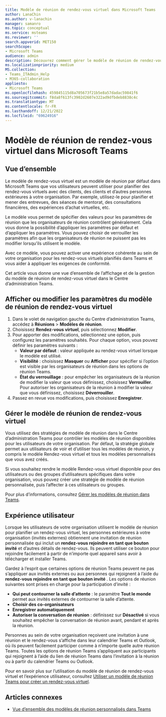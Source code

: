 ```yaml
---
title: Modèle de réunion de rendez-vous virtuel dans Microsoft Teams
author: LanaChin
ms.author: v-lanachin
manager: samanro
ms.topic: conceptual
ms.service: msteams
ms.reviewer: ''
search.appverid: MET150
searchScope:
- Microsoft Teams
audience: admin
description: Découvrez comment gérer le modèle de réunion de rendez-vous virtuel pour les utilisateurs Teams de votre organisation.
ms.localizationpriority: medium
MS.collection:
- Teams_ITAdmin_Help
- M365-collaboration
appliesto:
- Microsoft Teams
ms.openlocfilehash: 459845115d8a705673f21b5e8a57dadac59841f6
ms.sourcegitcommit: f8da8f613fc3902d2607e322ad9dfbdeb8838c4c
ms.translationtype: MT
ms.contentlocale: fr-FR
ms.lasthandoff: 12/21/2022
ms.locfileid: "69624916"
---
```

# <a name="virtual-appointment-meeting-template-in-microsoft-teams"></a>Modèle de réunion de rendez-vous virtuel dans Microsoft Teams

## <a name="overview"></a>Vue d’ensemble

Le modèle de rendez-vous virtuel est un modèle de réunion par défaut dans Microsoft Teams que vos utilisateurs peuvent utiliser pour planifier des rendez-vous virtuels avec des clients, des clients et d’autres personnes extérieures à votre organisation. Par exemple, utilisez-le pour planifier et mener des entrevues, des séances de mentorat, des consultations financières, des expériences d’achat virtuelles, etc.

Le modèle vous permet de spécifier des valeurs pour les paramètres de réunion que les organisateurs de réunion contrôlent généralement. Cela vous donne la possibilité d’appliquer les paramètres par défaut et d’appliquer les paramètres. Vous pouvez choisir de verrouiller les paramètres afin que les organisateurs de réunion ne puissent pas les modifier lorsqu’ils utilisent le modèle.

Avec ce modèle, vous pouvez activer une expérience cohérente au sein de votre organisation pour les rendez-vous virtuels planifiés dans Teams et vous aider à appliquer les exigences de conformité.

Cet article vous donne une vue d’ensemble de l’affichage et de la gestion du modèle de réunion de rendez-vous virtuel dans le Centre d’administration Teams.

## <a name="view-or-change-virtual-appointment-meeting-template-settings"></a>Afficher ou modifier les paramètres du modèle de réunion de rendez-vous virtuel

1. Dans le volet de navigation gauche du Centre d’administration Teams, accédez à **Réunions** > **Modèles de réunion**.
1. Choisissez **Rendez-vous virtuel**, puis sélectionnez **Modifier**.
1. Pour apporter des modifications, sélectionnez une option, puis configurez les paramètres souhaités. Pour chaque option, vous pouvez définir les paramètres suivants :
    - **Valeur par défaut** : valeur appliquée au rendez-vous virtuel lorsque le modèle est utilisé.
    - **Visibilité** : choisissez **Masquer** ou **Afficher** pour spécifier si l’option est visible par les organisateurs de réunion dans les options de réunion Teams.
    - **État du verrouillage** : pour empêcher les organisateurs de la réunion de modifier la valeur que vous définissez, choisissez **Verrouiller**. Pour autoriser les organisateurs de la réunion à modifier la valeur que vous définissez, choisissez **Déverrouiller**.
1. Passez en revue vos modifications, puis choisissez **Enregistrer**.

## <a name="manage-the-virtual-appointment-meeting-template"></a>Gérer le modèle de réunion de rendez-vous virtuel

Vous utilisez des stratégies de modèle de réunion dans le Centre d’administration Teams pour contrôler les modèles de réunion disponibles pour les utilisateurs de votre organisation. Par défaut, la stratégie globale permet aux utilisateurs de voir et d’utiliser tous les modèles de réunion, y compris le modèle Rendez-vous virtuel et tous les modèles personnalisés que vous avez créés.

Si vous souhaitez rendre le modèle Rendez-vous virtuel disponible pour des utilisateurs ou des groupes d’utilisateurs spécifiques dans votre organisation, vous pouvez créer une stratégie de modèle de réunion personnalisée, puis l’affecter à ces utilisateurs ou groupes.

Pour plus d’informations, consultez [Gérer les modèles de réunion dans Teams](manage-meeting-templates.md).

## <a name="user-experience"></a>Expérience utilisateur

Lorsque les utilisateurs de votre organisation utilisent le modèle de réunion pour planifier un rendez-vous virtuel, les personnes extérieures à votre organisation (invités externes) obtiennent une invitation de réunion personnalisée qui inclut un **rendez-vous rejoindre en tant que bouton invité** et d’autres détails de rendez-vous. Ils peuvent utiliser ce bouton pour rejoindre facilement à partir de n’importe quel appareil sans avoir à télécharger et installer Teams.

Gardez à l’esprit que certaines options de réunion Teams peuvent ne pas s’appliquer aux invités externes ou aux personnes qui rejoignent à l’aide du **rendez-vous rejoindre en tant que bouton invité** . Les options de réunion suivantes sont prises en charge pour la participation d’invité :

- **Qui peut contourner la salle d’attente** : le paramètre **Tout le monde** permet aux invités externes de contourner la salle d’attente.
- **Choisir des co-organisateurs**
- **Enregistrer automatiquement**
- **Autoriser la conversation de réunion** : définissez sur **Désactivé** si vous souhaitez empêcher la conversation de réunion avant, pendant et après la réunion.

Personnes au sein de votre organisation reçoivent une invitation à une réunion et le rendez-vous s’affiche dans leur calendrier Teams et Outlook, où ils peuvent facilement participer comme à n’importe quelle autre réunion Teams. Toutes les options de réunion Teams s’appliquent aux participants qui rejoignent à l’aide du lien de réunion Teams dans l’invitation à la réunion ou à partir du calendrier Teams ou Outlook.

Pour en savoir plus sur l’utilisation du modèle de réunion de rendez-vous virtuel et l’expérience utilisateur, consultez [Utiliser un modèle de réunion Teams pour créer un rendez-vous virtuel](https://support.microsoft.com/office/6a9e8cbb-c0ed-4598-851e-3b1750a4a747).

## <a name="related-articles"></a>Articles connexes

- [Vue d’ensemble des modèles de réunion personnalisés dans Teams](custom-meeting-templates-overview.md)

